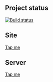 ## Project status
[![Build status](https://ci.appveyor.com/api/projects/status/wwawfwn5t76r1y74?svg=true)](https://ci.appveyor.com/project/xenianick/ahj-homework-8-2)

## Site
[Tap me](https://xenianick.github.io/ahj-homework_8.2/)

## Server
[Tap me](https://ahj-homework-8-2.herokuapp.com/)